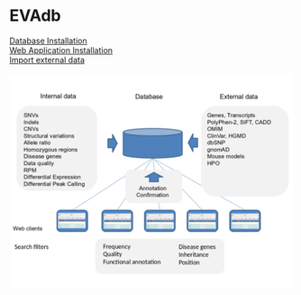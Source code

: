 # EVAdb
<a href="doc/readme_database_installation.txt">Database Installation</a><br>
<a href="doc/readme_web_application.txt">Web Application Installation</a><br>
<a href="doc/readme_import_external_data.txt">Import external data</a><br>
<br>
<img src="doc/EVAdb.png" alt="EVAdb">
